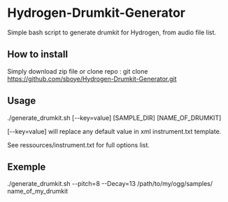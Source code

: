 Hydrogen-Drumkit-Generator
==========================

Simple bash script to generate drumkit for Hydrogen, from audio file list.

How to install
--------------------
Simply download zip file or clone repo :
  git clone https://github.com/sboye/Hydrogen-Drumkit-Generator.git

Usage
----------------------
./generate_drumkit.sh [--key=value] [SAMPLE_DIR] [NAME_OF_DRUMKIT]

[--key=value] will replace any default value in xml instrument.txt template.

See ressources/instrument.txt for full options list.

Exemple
------------------------
./generate_drumkit.sh --pitch=8 --Decay=13 /path/to/my/ogg/samples/ name_of_my_drumkit

